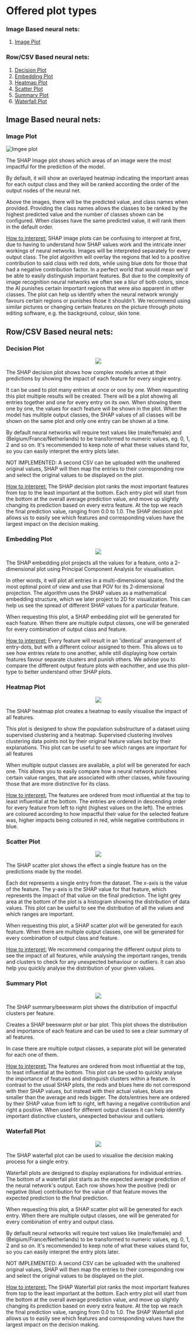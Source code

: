 # Offered plot types

### Image Based neural nets:
1. [Image Plot](#imagePlot)

### Row/CSV Based neural nets:
1. [Decision Plot](#decisionPlot)
2. [Embedding Plot](#embeddingPlot)
3. [Heatmap Plot](#heatmapPlot)
4. [Scatter Plot](#scatterPlot)
5. [Summary Plot](#summaryPlot)
6. [Waterfall Plot](#waterfallPlot)

## **Image Based neural nets:**

### **Image Plot** <div id="imagePlot"></div>

![Imgee plot](assets/image-plot.png)

The SHAP Image plot shows which areas of an image were the most impactful for the prediction of the model. 

By default, it will show an overlayed heatmap indicating the important areas for each output class and they will be ranked according the order of the output nodes of the neural net. 

Above the images, there will be the predicted value, and class names when provided. Providing the class names allows the classes to be ranked by the highest predicted value and the number of classes shown can be configured. When classes have the same predicted value, it will rank them in the default order.

<ins>How to interpret:</ins> SHAP image plots can be confusing to interpret at first, due to having to understand how SHAP values work and the intricate inner workings of neural networks. Images will be interpreted separately for every output class. The plot algorithm will overlay the regions that led to a positive contribution to said class with red dots, while using blue dots for those that had a negative contribution factor. In a perfect world that would mean we'd be able to easily distinguish important features. But due to the complexity of image recognition neural networks we often see a blur of both colors, since the AI punishes certain important regions that were also apparent in other classes. The plot can help us identify when the neural network wrongly favours certain regions or punishes those it shouldn't. We recommend using similar pictures or changing certain features on the picture through photo editing software, e.g. the background, colour, skin tone.

## **Row/CSV Based neural nets:**

### **Decision Plot** <div id="decisionPlot"></div>

<div align="center" style="background: white">
<img src="./assets/decision-plot-entry.png"/>
</div>

The SHAP decision plot shows how complex models arrive at their predictions by showing the impact of each feature for every single entry. 

It can be used to plot many entries at once or one by one. When requesting this plot multiple results will be created. There will be a plot showing all entries together and one for every entry on its own. When showing them one by one, the values for each feature will be shown in the plot. When the model has multiple output classes, the SHAP values of all classes will be shown on the same plot and only one entry can be shown at a time.

By default neural networks will require text values like (male/female) and (Belgium/France/Netherlands) to be transformed to numeric values, eg. 0, 1, 2 and so on. It's recommended to keep note of what these values stand for, so you can easily interpret the entry plots later.

NOT IMPLEMENTED: A second CSV can be uploaded with the unaltered original values, SHAP will then map the entries to their corresponding row and select the original values to be displayed on the plot.

<ins>How to interpret:</ins> The SHAP decision plot ranks the most important features from top to the least important at the bottom. Each entry plot will start from the bottom at the overall average prediction value, and move up slightly changing its prediction based on every extra feature. At the top we reach the final prediction value, ranging from 0.0 to 1.0. The SHAP decision plot allows us to easily see which features and corresponding values have the largest impact on the decision making.

### **Embedding Plot** <div id="embeddingPlot"></div>

<div align="center" style="background: white">
<img src="./assets/embedding-plot-multi.png"/>
</div>

The SHAP embedding plot projects all the values for a feature, onto a 2-dimensional plot using Principal Component Analysis for visualisation. 

In other words, it will plot all entries in a multi-dimensional space, find the most optimal point of view and use that POV for its 2-dimensional projection. The algorithm uses the SHAP values as a mathematical embedding structure, which we later project to 2D for visualization. This can help us see the spread of different SHAP values for a particular feature.

When requesting this plot, a SHAP embedding plot will be generated for each feature. When there are multiple output classes, one will be generated for every combination of output class and feature.

<ins>How to interpret:</ins> Every feature will result in an 'identical' arrangement of entry-dots, but with a different colour assigned to them. This allows us to see how entries relate to one another, while still displaying how certain features favour separate clusters and punish others. We advise you to compare the different output feature plots with eachother, and use this plot-type to better understand other SHAP plots.

### **Heatmap Plot** <div id="heatmapPlot"></div>

<div align="center" style="background: white">
<img src="./assets/heatmap-plot.png"/>
</div>

The SHAP heatmap plot creates a heatmap to easily visualise the impact of all features.

This plot is designed to show the population substructure of a dataset using supervised clustering and a heatmap. Supervised clustering involves clustering data points not by their original feature values but by their explanations. This plot can be useful to see which ranges are important for all features

When multiple output classes are available, a plot will be generated for each one. This allows you to easily compare how a neural network punishes certain value ranges, that are associated with other classes, while favouring those that are more distinctive for its class.

<ins>How to interpret:</ins> The features are ordered from most influential at the top to least influential at the bottom. The entries are ordered in descending order for every feature from left to right (highest values on the left). The entries are coloured according to how impactful their value for the selected feature was, higher impacts being coloured in red, while negative contributions in blue.

### **Scatter Plot** <div id="scatterPlot"></div>

<div align="center" style="background: white">
<img src="./assets/scatter-plot.png"/>
</div>


The SHAP scatter plot shows the effect a single feature has on the predictions made by the model.

Each dot represents a single entry from the dataset. The x-axis is the value of the feature. The y-axis is the SHAP value for that feature, which represents the impact of that value on the final prediction. The light grey area at the bottom of the plot is a histogram showing the distribution of data values. This plot can be useful to see the distribution of all the values and which ranges are important.

When requesting this plot, a SHAP scatter plot will be generated for each feature. When there are multiple output classes, one will be generated for every combination of output class and feature.

<ins>How to interpret:</ins> We recommend comparing the different output plots to see the impact of all features, while analysing the important ranges, trends and clusters to check for any unexpected behaviour or outliers. It can also help you quickly analyse the distribution of your given values.

### **Summary Plot** <div id="summaryPlot"></div>

<div align="center" style="background: white">
<img src="./assets/summary-plot.png"/>
</div>


The SHAP summary/beeswarm plot shows the distribution of impactful clusters per feature.

Creates a SHAP beeswarm plot or bar plot. This plot shows the distribution and importance of each feature and can be used to see a clear summary of all features.

In case there are multiple output classes, a separate plot will be generated for each one of them.

<ins>How to interpret:</ins> The features are ordered from most influential at the top, to least influential at the bottom. This plot can be used to quickly analyse the importance of features and distinguish clusters within a feature. In contrast to the usual SHAP plots, the reds and blues here do not correspond with their SHAP values, but instead with their actual values, blues are smaller than the average and reds bigger. The dots/entries here are ordered by their SHAP value from left to right, left having a negative contribution and right a positive. When used for different output classes it can help identify important distinctive clusters, unexpected behaviour and outliers.

### **Waterfall Plot** <div id="waterfallPlot"></div>


<div align="center" style="background: white">
<img src="./assets/waterfall-plot.png"/>
</div>


The SHAP waterfall plot can be used to visualise the decision making process for a single entry.

Waterfall plots are designed to display explanations for individual entries. The bottom of a waterfall plot starts as the expected average prediction of the neural network's output. Each row shows how the positive (red) or negative (blue) contribution for the value of that feature moves the expected prediction to the final prediction.

When requesting this plot, a SHAP scatter plot will be generated for each entry. When there are multiple output classes, one will be generated for every combination of entry and output class.

By default neural networks will require text values like (male/female) and (Belgium/France/Netherlands) to be transformed to numeric values, eg. 0, 1, 2 and so on. It's recommended to keep note of what these values stand for, so you can easily interpret the entry plots later.

NOT IMPLEMENTED: A second CSV can be uploaded with the unaltered original values, SHAP will then map the entries to their corresponding row and select the original values to be displayed on the plot.

<ins>How to interpret:</ins> The SHAP Waterfall plot ranks the most important features from top to the least important at the bottom. Each entry plot will start from the bottom at the overall average prediction value, and move up slightly changing its prediction based on every extra feature. At the top we reach the final prediction value, ranging from 0.0 to 1.0. The SHAP Waterfall plot allows us to easily see which features and corresponding values have the largest impact on the decision making.
